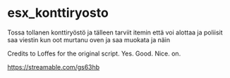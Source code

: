 # esx_konttiryosto

Tossa tollanen konttiryöstö ja tälleen tarviit itemin että voi alottaa ja poliisit saa viestin kun oot murtanu oven ja saa muokata ja näin

Credits to Loffes for the original script. Yes. Good. Nice. on.

https://streamable.com/gs63hb
